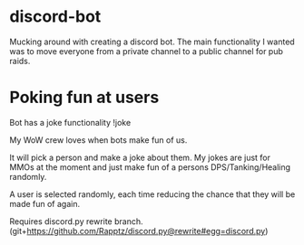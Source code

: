 # discord-bot
Mucking around with creating a discord bot. The main functionality I wanted was to move everyone from a private channel to a public channel for pub raids.

# Poking fun at users

Bot has a joke functionality !joke

My WoW crew loves when bots make fun of us. 

It will pick a person and make a joke about them.
My jokes are just for MMOs at the moment and just make fun of a persons DPS/Tanking/Healing randomly.

A user is selected randomly, each time reducing the chance that they will be made fun of again.

Requires discord.py rewrite branch. (git+https://github.com/Rapptz/discord.py@rewrite#egg=discord.py)
